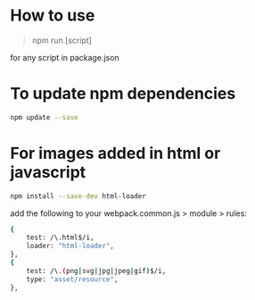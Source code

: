 # How to use
> npm run [script]

for any script in package.json

# To update npm dependencies
```bash
npm update --save
```

# For images added in html or javascript
```bash
npm install --save-dev html-loader
```
add the following to your webpack.common.js > module > rules:
```bash
{
    test: /\.html$/i,
    loader: "html-loader",
},
{
    test: /\.(png|svg|jpg|jpeg|gif)$/i,
    type: "asset/resource",
},
```
